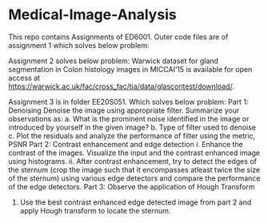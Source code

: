# Medical-Image-Analysis
This repo contains Assignments of ED6001.
Outer code files are of assignment 1 which solves below problem:


Assignment 2 solves below problem:
Warwick dataset for gland segmentation in Colon histology images in MICCAI’15 is available for open access at https://warwick.ac.uk/fac/cross_fac/tia/data/glascontest/download/.

Assignment 3 is in folder EE20S051. Which solves below problem:
Part 1: Denoising
Denoise the image using appropriate filter.
Summarize your observations as:
a. What is the prominent noise identified in the image or introduced by yourself in the given image?
b. Type of filter used to denoise
c. Plot the residuals and analyze the performance of filter using the metric, PSNR
Part 2: Contrast enhancement and edge detection
i. Enhance the contrast of the images. Visualize the input and the contrast enhanced image using histograms.
ii. After contrast enhancement, try to detect the edges of the sternum (crop the image such that it encompasses atleast twice the size of the sternum) using various edge detectors and compare the performance of the edge detectors.
Part 3: Observe the application of Hough Transform
1. Use the best contrast enhanced edge detected image from part 2 and apply Hough transform to locate the sternum.

